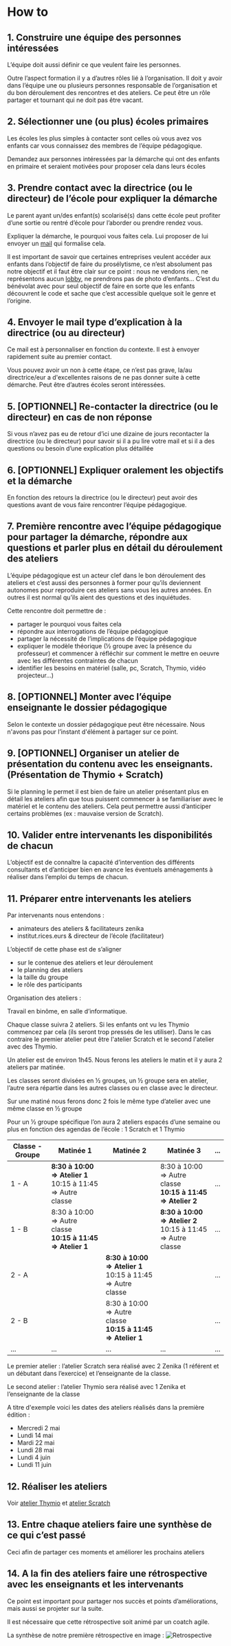 # How to

## 1. Construire une équipe des personnes intéressées

L’équipe doit aussi définir ce que veulent faire les personnes.

Outre l’aspect formation il y a d’autres rôles lié à l’organisation. Il doit y avoir dans l’équipe une ou plusieurs personnes responsable de l’organisation et du bon déroulement des rencontres et des ateliers. Ce peut être un rôle partager et tournant qui ne doit pas être vacant.

## 2. Sélectionner une (ou plus) écoles primaires

Les écoles les plus simples à contacter sont celles où vous avez vos enfants car vous connaissez des membres de l’équipe pédagogique.

Demandez aux personnes intéressées par la démarche qui ont des enfants en primaire et seraient motivées pour proposer cela dans leurs écoles

## 3. Prendre contact avec la directrice (ou le directeur) de l’école pour expliquer la démarche

Le parent ayant un/des enfant(s) scolarisé(s) dans cette école peut profiter d’une sortie ou rentré d’école pour l’aborder ou prendre rendez vous.

Expliquer la démarche, le pourquoi vous faites cela. Lui proposer de lui envoyer un [mail](emails/email_prise_contact_ecole.md) qui formalise cela.

Il est important de savoir que certaines entreprises veulent accéder aux enfants dans l’objectif de faire du prosélytisme, ce n’est absolument pas notre objectif et il faut être clair sur ce point : nous ne vendons rien, ne représentons aucun [lobby](http://www.liberation.fr/france/2016/11/14/le-lobby-de-la-viande-s-invite-a-l-ecole_1528280), ne prendrons pas de photo d’enfants… C’est du bénévolat avec pour seul objectif de faire en sorte que les enfants découvrent le code et sache que c’est accessible quelque soit le genre et l’origine.

## 4. Envoyer le mail type d’explication à la directrice (ou au directeur)

Ce mail est à personnaliser en fonction du contexte. Il est à envoyer rapidement suite au premier contact.

Vous pouvez avoir un non à cette étape, ce n’est pas grave, la/au directrice/eur a d'excellentes raisons de ne pas donner suite à cette démarche. Peut être d’autres écoles seront intéressées.

## 5. [OPTIONNEL] Re-contacter la directrice (ou le directeur) en cas de non réponse

Si vous n’avez pas eu de retour d’ici une dizaine de jours recontacter la directrice (ou le directeur) pour savoir si il a pu lire votre mail et si il a des questions ou besoin d’une explication plus détaillée

## 6. [OPTIONNEL] Expliquer oralement les objectifs et la démarche

En fonction des retours la directrice (ou le directeur) peut avoir des questions avant de vous faire rencontrer l’équipe pédagogique.

## 7. Première rencontre avec l’équipe pédagogique pour partager la démarche, répondre aux questions et parler plus en détail du déroulement des ateliers

L’équipe pédagogique est un acteur clef dans le bon déroulement des ateliers et c’est aussi des personnes à former pour qu’ils deviennent autonomes pour reproduire ces ateliers sans vous les autres années. En outres il est normal qu’ils aient des questions et des inquiétudes.

Cette rencontre doit permettre de :

- partager le pourquoi vous faites cela
- répondre aux interrogations de l’équipe pédagogique
- partager la nécessité de l’implications de l’équipe pédagogique
- expliquer le modèle théorique (½ groupe avec la présence du professeur) et commencer à réfléchir sur comment le mettre en oeuvre avec les différentes contraintes de chacun
- identifier les besoins en matériel (salle, pc, Scratch, Thymio, vidéo projecteur…)

## 8. [OPTIONNEL] Monter avec l’équipe enseignante le dossier pédagogique

Selon le contexte un dossier pédagogique peut être nécessaire. Nous n'avons pas pour l’instant d'élément à partager sur ce point.

## 9. [OPTIONNEL] Organiser un atelier de présentation du contenu avec les enseignants. (Présentation de Thymio + Scratch)

Si le planning le permet il est bien de faire un atelier présentant plus en détail les ateliers afin que tous puissent commencer à se familiariser avec le matériel et le contenu des ateliers. Cela peut permettre aussi d’anticiper certains problèmes (ex : mauvaise version de Scratch).

## 10. Valider entre intervenants les disponibilités de chacun

L’objectif est de connaître la capacité d’intervention des différents consultants et d’anticiper bien en avance les éventuels aménagements à réaliser dans l’emploi du temps de chacun.

## 11. Préparer entre intervenants les ateliers

Par intervenants nous entendons :

- animateurs des ateliers & facilitateurs zenika
- institut.rices.eurs & directeur de l’école (facilitateur)

L’objectif de cette phase est de s’aligner

- sur le contenue des ateliers et leur déroulement
- le planning des ateliers
- la taille du groupe
- le rôle des participants

Organisation des ateliers :

Travail en binôme, en salle d’informatique.

Chaque classe suivra 2 ateliers. Si les enfants ont vu les Thymio commencez par cela (ils seront trop pressés de les utiliser). Dans le cas contraire le premier atelier peut être l'atelier Scratch et le second l'atelier avec des Thymio.

Un atelier est de environ 1h45. Nous ferons les ateliers le matin et il y aura 2 ateliers par matinée.

Les classes seront divisées en ½ groupes, un ½ groupe sera en atelier, l’autre sera répartie dans les autres classes ou en classe avec le directeur.

Sur une matiné nous ferons donc 2 fois le même type d’atelier avec une même classe en ½ groupe

Pour un ½ groupe spécifique l’on aura 2 ateliers espacés d’une semaine ou plus en fonction des agendas de l’école : 1 Scratch et 1 Thymio

| Classe - Groupe |  Matinée 1 |  Matinée 2 |  Matinée  3| ... |
|--|--|--|--|--|
| 1 - A  | **8:30 à 10:00 => Atelier 1** <br/> 10:15 à 11:45 => Autre classe  |  | 8:30 à 10:00 => Autre classe <br/> **10:15 à 11:45 => Atelier 2** | ... |
| 1 - B  | 8:30 à 10:00 => Autre classe <br/> **10:15 à 11:45 => Atelier 1** |  | **8:30 à 10:00 => Atelier 2** <br/> 10:15 à 11:45 => Autre classe | ... |
| 2 - A  |  | **8:30 à 10:00 => Atelier 1** <br/> 10:15 à 11:45 => Autre classe |  | ... |
| 2 - B  |  | 8:30 à 10:00 => Autre classe <br/> **10:15 à 11:45 => Atelier 1** |  | ... |
| ... | ... | ... | ... | ... |

Le premier atelier : l’atelier Scratch sera réalisé avec 2 Zenika (1 référent et un débutant dans l’exercice) et l’enseignante de la classe.

Le second atelier : l’atelier Thymio sera réalisé avec 1 Zenika et l’enseignante de la classe

A titre d'exemple voici les dates des ateliers réalisés dans la première édition :

- Mercredi 2 mai
- Lundi 14 mai
- Mardi 22 mai
- Lundi 28 mai
- Lundi 4 juin
- Lundi 11 juin

## 12. Réaliser les ateliers

Voir [atelier Thymio](ateliers/atelier_Thymio.md) et [atelier Scratch](ateliers/atelier_Scratch.md)

## 13. Entre chaque ateliers faire une synthèse de ce qui c’est passé

Ceci afin de partager ces moments et améliorer les prochains ateliers

## 14. A la fin des ateliers faire une rétrospective avec les enseignants et les intervenants

Ce point est important pour partager nos succès et points d’améliorations, mais aussi se projeter sur la suite.

Il est nécessaire que cette rétrospective soit animé par un coatch agile.

La synthèse de notre première rétrospective en image :
![Retrospective](assets/retro.jpg)
